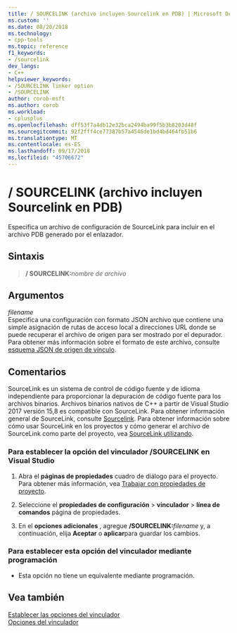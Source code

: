 ```yaml
---
title: / SOURCELINK (archivo incluyen Sourcelink en PDB) | Microsoft Docs
ms.custom: ''
ms.date: 08/20/2018
ms.technology:
- cpp-tools
ms.topic: reference
f1_keywords:
- /sourcelink
dev_langs:
- C++
helpviewer_keywords:
- /SOURCELINK linker option
- /SOURCELINK
author: corob-msft
ms.author: corob
ms.workload:
- cplusplus
ms.openlocfilehash: dff53f7a4db12e32bca2494ba99f5b3b8203d48f
ms.sourcegitcommit: 92f2fff4ce77387b57a4546de1bd4bd464fb51b6
ms.translationtype: MT
ms.contentlocale: es-ES
ms.lasthandoff: 09/17/2018
ms.locfileid: "45706672"
---
```

# <a name="sourcelink-include-sourcelink-file-in-pdb"></a>/ SOURCELINK (archivo incluyen Sourcelink en PDB)

Especifica un archivo de configuración de SourceLink para incluir en el archivo PDB generado por el enlazador.

## <a name="syntax"></a>Sintaxis

> **/ SOURCELINK:**_nombre de archivo_

## <a name="arguments"></a>Argumentos

*filename*<br/>
Especifica una configuración con formato JSON archivo que contiene una simple asignación de rutas de acceso local a direcciones URL donde se puede recuperar el archivo de origen para ser mostrado por el depurador. Para obtener más información sobre el formato de este archivo, consulte [esquema JSON de origen de vínculo](https://github.com/dotnet/designs/blob/master/accepted/diagnostics/source-link.md#source-link-json-schema).

## <a name="remarks"></a>Comentarios

SourceLink es un sistema de control de código fuente y de idioma independiente para proporcionar la depuración de código fuente para los archivos binarios. Archivos binarios nativos de C++ a partir de Visual Studio 2017 versión 15,8 es compatible con SourceLink. Para obtener información general de SourceLink, consulte [Sourcelink](https://github.com/dotnet/designs/blob/master/accepted/diagnostics/source-link.md). Para obtener información sobre cómo usar SourceLink en los proyectos y cómo generar el archivo de SourceLink como parte del proyecto, vea [SourceLink utilizando](https://github.com/dotnet/sourcelink#using-sourcelink).

### <a name="to-set-the-sourcelink-linker-option-in-visual-studio"></a>Para establecer la opción del vinculador /SOURCELINK en Visual Studio

1. Abra el **páginas de propiedades** cuadro de diálogo para el proyecto. Para obtener más información, vea [Trabajar con propiedades de proyecto](../../ide/working-with-project-properties.md).

1. Seleccione el **propiedades de configuración** > **vinculador** > **línea de comandos** página de propiedades.

1. En el **opciones adicionales** , agregue **/SOURCELINK:**_filename_ y, a continuación, elija **Aceptar** o **aplicar**para guardar los cambios.

### <a name="to-set-this-linker-option-programmatically"></a>Para establecer esta opción del vinculador mediante programación

- Esta opción no tiene un equivalente mediante programación.

## <a name="see-also"></a>Vea también

[Establecer las opciones del vinculador](../../build/reference/setting-linker-options.md)<br/>
[Opciones del vinculador](../../build/reference/linker-options.md)
